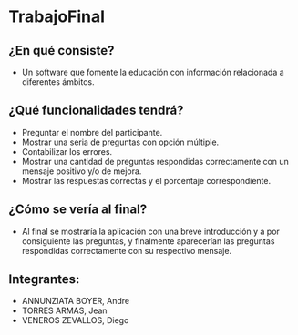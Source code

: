 # TrabajoFinal

## ¿En qué consiste?
* Un software que fomente la educación con información relacionada a diferentes ámbitos.

## ¿Qué funcionalidades tendrá?
* Preguntar el nombre del participante.
* Mostrar una seria de preguntas con opción múltiple.
* Contabilizar los errores.
* Mostrar una cantidad de preguntas respondidas correctamente con un mensaje positivo y/o de mejora.
* Mostrar las respuestas correctas y el porcentaje correspondiente.

## ¿Cómo se vería al final?
* Al final se mostraría la aplicación con una breve introducción y a por consiguiente las preguntas, y finalmente aparecerían las preguntas respondidas correctamente con su respectivo mensaje.


## Integrantes:
* ANNUNZIATA BOYER, Andre
* TORRES ARMAS, Jean
* VENEROS ZEVALLOS, Diego


